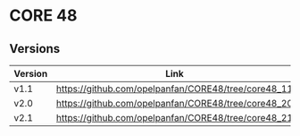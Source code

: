 
# CORE 48

## Versions

| Version | Link |
| ------ | ------ |
| v1.1 | https://github.com/opelpanfan/CORE48/tree/core48_11 |
| v2.0 | https://github.com/opelpanfan/CORE48/tree/core48_20 |
| v2.1 | https://github.com/opelpanfan/CORE48/tree/core48_21 |

